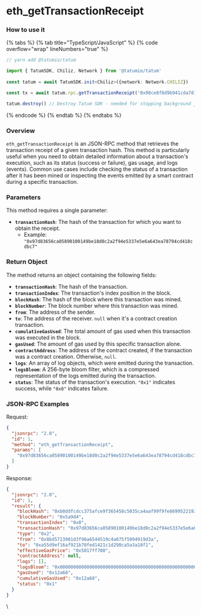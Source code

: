# eth\_getTransactionReceipt

### How to use it

{% tabs %}
{% tab title="TypeScript/JavaScript" %}
{% code overflow="wrap" lineNumbers="true" %}
```typescript
// yarn add @tatumio/tatum

import { TatumSDK, Chiliz, Network } from '@tatumio/tatum'
  
const tatum = await TatumSDK.init<Chiliz>({network: Network.CHILIZ})

const tx = await tatum.rpc.getTransactionReceipt('0x98ce8f8d9b941cda7d1f199daba347a321514cb223dee06ef7e4fa0094882fc7')

tatum.destroy() // Destroy Tatum SDK - needed for stopping background jobs
```
{% endcode %}
{% endtab %}
{% endtabs %}

### Overview

`eth_getTransactionReceipt` is an JSON-RPC method that retrieves the transaction receipt of a given transaction hash. This method is particularly useful when you need to obtain detailed information about a transaction's execution, such as its status (success or failure), gas usage, and logs (events). Common use cases include checking the status of a transaction after it has been mined or inspecting the events emitted by a smart contract during a specific transaction.

### Parameters

This method requires a single parameter:

* **`transactionHash`**: The hash of the transaction for which you want to obtain the receipt.
  * Example: `"0x97d83656ca05890100149be18d0c2a2f94e5337e5e6a643ea78794cd418cdbc7"`

### Return Object

The method returns an object containing the following fields:

* **`transactionHash`**: The hash of the transaction.
* **`transactionIndex`**: The transaction's index position in the block.
* **`blockHash`**: The hash of the block where this transaction was mined.
* **`blockNumber`**: The block number where this transaction was mined.
* **`from`**: The address of the sender.
* **`to`**: The address of the receiver. `null` when it's a contract creation transaction.
* **`cumulativeGasUsed`**: The total amount of gas used when this transaction was executed in the block.
* **`gasUsed`**: The amount of gas used by this specific transaction alone.
* **`contractAddress`**: The address of the contract created, if the transaction was a contract creation. Otherwise, `null`.
* **`logs`**: An array of log objects, which were emitted during the transaction.
* **`logsBloom`**: A 256-byte bloom filter, which is a compressed representation of the logs emitted during the transaction.
* **`status`**: The status of the transaction's execution. `"0x1"` indicates success, while `"0x0"` indicates failure.

### JSON-RPC Examples

Request:

```json
{
  "jsonrpc": "2.0",
  "id": 1,
  "method": "eth_getTransactionReceipt",
  "params": [
    "0x97d83656ca05890100149be18d0c2a2f94e5337e5e6a643ea78794cd418cdbc7"
  ]
}
```

Response:

```json
{
  "jsonrpc": "2.0",
  "id": 1,
  "result": {
    "blockHash": "0xb0ddfcdcc375afce9f365458c5035ca4aaf99f9fe8699522193e16a8718615b6",
    "blockNumber": "0x5a9d4",
    "transactionIndex": "0x0",
    "transactionHash": "0x97d83656ca05890100149be18d0c2a2f94e5337e5e6a643ea78794cd418cdbc7",
    "type": "0x2",
    "from": "0x8bd5723981d3f96a6544519c4a075f5994919d3a",
    "to": "0xa55d9ef16af921b70fed1421c1d298ca5a3a18f1",
    "effectiveGasPrice": "0x5017ff700",
    "contractAddress": null,
    "logs": [],
    "logsBloom": "0x00000000000000000000000000000000000000000000000000000000000000000000000000000000000000000000000000000000000000000000000000000000000000000000000000000000000000000000000000000000000000000000000000000000000000000000000000000000000000000000000000000000000000000000000000000000000000000000000000000000000000000000000000000000000000000000000000000000000000000000000000000000000000000000000000000000000000",
    "gasUsed": "0x12a68",
    "cumulativeGasUsed": "0x12a68",
    "status": "0x1"
  }
}
```

\
